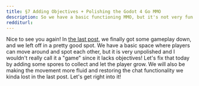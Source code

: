 ```yaml
---
title: §7 Adding Objectives + Polishing the Godot 4 Go MMO
description: So we have a basic functioning MMO, but it's not very fun and movement is a bit janky. Let's make things a bit easier on the eyes and keep players engaged with objectives.
redditurl: 
---
```


Nice to see you again! In [the last post](/2024/11/11/godot-golang-mmo-part-6), we finally got some gameplay down, and we left off in a pretty good spot. We have a basic space where players can move around and spot each other, but it is very unpolished and I wouldn't really call it a "game" since it lacks objectives! Let's fix that today by adding some spores to collect and let the player grow. We will also be making the movement more fluid and restoring the chat functionality we kinda lost in the last post. Let's get right into it!

